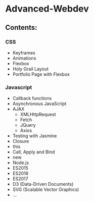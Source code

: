 # Advanced-Webdev

## Contents:

### CSS

* Keyframes
* Animations
* Flexbox
* Holy Grail Layout
* Portfolio Page with Flexbox

### Javascript

* Callback functions
* Asynchronous JavaScript
* AJAX
    * XMLHttpRequest
    * Fetch
    * JQuery
    * Axios
* Testing with Jasmine
* Closure
* this
* Call, Apply and Bind
* new
* Node.js
* ES2015
* ES2016
* ES2017
* D3 (Data-Driven Documents)
* SVG (Scalable Vector Graphics)
* ...
